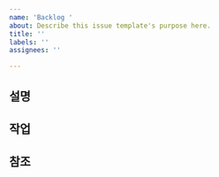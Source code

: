 ```yaml
---
name: 'Backlog '
about: Describe this issue template's purpose here.
title: ''
labels: ''
assignees: ''

---
```


## 설명


## 작업


## 참조

